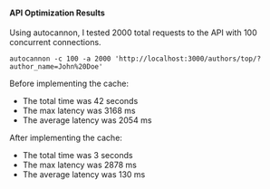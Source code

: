 #### API Optimization Results

Using autocannon, I tested 2000 total requests to the API with 100 concurrent connections.

`autocannon -c 100 -a 2000 'http://localhost:3000/authors/top/?author_name=John%20Doe'`

Before implementing the cache:

- The total time was 42 seconds
- The max latency was 3168 ms
- The average latency was 2054 ms

After implementing the cache:

- The total time was 3 seconds
- The max latency was 2878 ms
- The average latency was 130 ms
